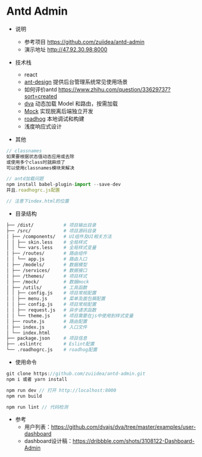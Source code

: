 # Antd Admin

* 说明
    * 参考项目 https://github.com/zuiidea/antd-admin
    * 演示地址 http://47.92.30.98:8000

* 技术栈
    * react
    * [ant-design](https://github.com/ant-design/ant-design) 提供后台管理系统常见使用场景
    * 如何评价antd https://www.zhihu.com/question/33629737?sort=created
    * [dva](https://github.com/dvajs/dva) 动态加载 Model 和路由，按需加载
    * [Mock](https://github.com/nuysoft/Mock) 实现脱离后端独立开发
    * [roadhog](https://github.com/sorrycc/roadhog) 本地调试和构建
    * 浅度响应式设计

* 其他

```js
// classnames
如果要根据状态值动态应用或去除
或使用多个class时就麻烦了
可以使用classnames模块来解决

// antd加载问题
npm install babel-plugin-import --save-dev
并且.roadhogrc.js配置

// 注意下index.html的位置
```


* 目录结构

```bash
├── /dist/           # 项目输出目录
├── /src/            # 项目源码目录
│ ├── /components/   # UI组件及UI相关方法
│ │ ├── skin.less    # 全局样式
│ │ └── vars.less    # 全局样式变量
│ ├── /routes/       # 路由组件
│ │ └── app.js       # 路由入口
│ ├── /models/       # 数据模型
│ ├── /services/     # 数据接口
│ ├── /themes/       # 项目样式
│ ├── /mock/         # 数据mock
│ ├── /utils/        # 工具函数
│ │ ├── config.js    # 项目常规配置
│ │ ├── menu.js      # 菜单及面包屑配置
│ │ ├── config.js    # 项目常规配置
│ │ ├── request.js   # 异步请求函数
│ │ └── theme.js     # 项目需要在js中使用到样式变量
│ ├── route.js       # 路由配置
│ ├── index.js       # 入口文件
│ └── index.html
├── package.json     # 项目信息
├── .eslintrc        # Eslint配置
└── .roadhogrc.js    # roadhog配置
```

* 使用命令

```js
git clone https://github.com/zuiidea/antd-admin.git
npm i 或者 yarn install

npm run dev // 打开 http://localhost:8000
npm run build

npm run lint // 代码检测
```

* 参考
    * 用户列表：<https://github.com/dvajs/dva/tree/master/examples/user-dashboard>
    * dashboard设计稿：<https://dribbble.com/shots/3108122-Dashboard-Admin>

